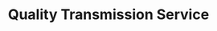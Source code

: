 ---
title: "Quality Transmission Service"
url: /saint-louis/quality-transmission-service/
shop: Autowerkstatt
---